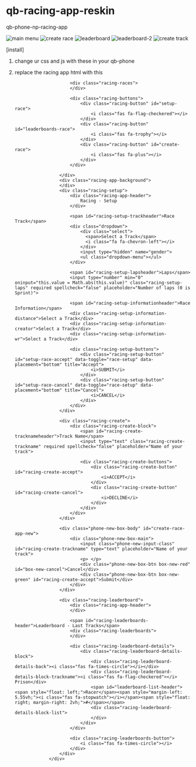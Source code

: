 # qb-racing-app-reskin
qb-phone-np-racing-app

![main menu](https://i.imgur.com/5XL0hIr.png)
![create race](https://i.imgur.com/GkW3vO7.png)
![leaderboard](https://i.imgur.com/YI3lQBp.png)
![leaderboard-2](https://i.imgur.com/FsQUwLz.png)
![create track](https://i.imgur.com/Gd1LOY3.png)

[install]
1. change ur css and js with these in your qb-phone
2. replace the racing app html with this 
                    <div class="racing-app">
                        <div class="racing-overview">
                            <div class="racing-app-header">
                            </div>

                            <div class="racing-races">
                            </div>

                            <div class="racing-buttons">
                                <div class="racing-button" id="setup-race">
                                    <i class="fas fa-flag-checkered"></i>
                                </div>
                                <div class="racing-button" id="leaderboards-race">
                                    <i class="fas fa-trophy"></i>
                                </div>
                                <div class="racing-button" id="create-race">
                                    <i class="fas fa-plus"></i>
                                </div>
                            </div>

                        </div>
                        <div class="racing-app-background">
                        </div>
                        <div class="racing-setup">
                            <div class="racing-app-header">
                                Racing - Setup
                            </div>

                            <span id="racing-setup-trackheader">Race Track</span>
                            <div class="dropdown">
                                <div class="select">
                                  <span>Select a Track</span>
                                  <i class="fa fa-chevron-left"></i>
                                </div>
                                <input type="hidden" name="gender">
                                <ul class="dropdown-menu"></ul>
                            </div>

                            <span id="racing-setup-lapsheader">Laps</span>
                            <input type="number" min="0" oninput="this.value = Math.abs(this.value)" class="racing-setup-laps" required spellcheck="false" placeholder="Number of laps (0 is Sprint)">

                            <span id="racing-setup-informationheader">Race Information</span>
                            <div class="racing-setup-information-distance">Select a Track</div>
                            <div class="racing-setup-information-creator">Select a Track</div>
                            <div class="racing-setup-information-wr">Select a Track</div>

                            <div class="racing-setup-buttons">
                                <div class="racing-setup-button" id="setup-race-accept" data-toggle="race-setup" data-placement="bottom" title="Accept">
                                    <i>SUBMIT</i>
                                </div>
                                <div class="racing-setup-button" id="setup-race-cancel" data-toggle="race-setup" data-placement="bottom" title="Cancel">
                                    <i>CANCEL</i>
                                </div>
                            </div>
                        </div>

                        <div class="racing-create">
                            <div class="racing-create-block">
                                <span id="racing-create-tracknameheader">Track Name</span>
                                <input type="text" class="racing-create-trackname" required spellcheck="false" placeholder="Name of your track">

                                <div class="racing-create-buttons">
                                    <div class="racing-create-button" id="racing-create-accept">
                                        <i>ACCEPT</i>
                                    </div>
                                    <div class="racing-create-button" id="racing-create-cancel">
                                        <i>DECLINE</i>
                                    </div>
                                </div>
                            </div>
                        </div>

                        <div class="phone-new-box-body" id="create-race-app-new">
                            <div class="phone-new-box-main">
                                <input class="phone-new-input-class" id="racing-create-trackname" type="text" placeholder="Name of your track">
                                <p> </p>
                                <div class="phone-new-box-btn box-new-red" id="box-new-cancel">Cancel</div>
                                <div class="phone-new-box-btn box-new-green" id="racing-create-accept">Submit</div>
                            </div>
                        </div>

                        <div class="racing-leaderboard">
                            <div class="racing-app-header">
                            </div>

                            <span id="racing-leaderboards-header">Leaderboard - Last Tracks</span>
                            <div class="racing-leaderboards">
                            </div>

                            <div class="racing-leaderboard-details">
                                <div class="racing-leaderboard-details-block">
                                    <div class="racing-leaderboard-details-back"><i class="fas fa-times-circle"></i></div>
                                    <div class="racing-leaderboard-details-block-trackname"><i class="fas fa-flag-checkered"></i> Prison</div>
                                    <span id="leaderboard-list-header"><span style="float: left;">Racer</span><span style="margin-left: 5.55vh;"><i class="fas fa-stopwatch"></i></span><span style="float: right; margin-right: 2vh;">#</span></span>
                                    <div class="racing-leaderboard-details-block-list">
                                    </div>
                                </div>
                            </div>

                            <div class="racing-leaderboards-button">
                                <i class="fas fa-times-circle"></i>
                            </div>
                        </div>
                    </div>
